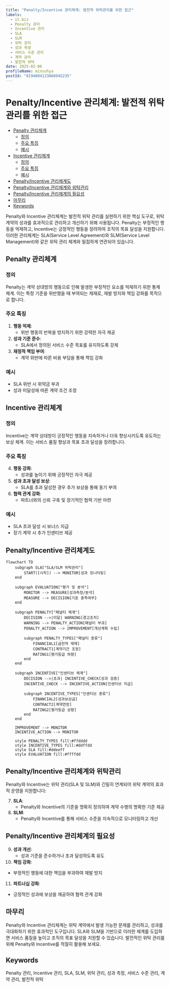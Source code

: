 ```yaml
---
title: "Penalty/Incentive 관리체계: 발전적 위탁관리를 위한 접근"
labels:
  - it.biz
  - Penalty 관리
  - Incentive 관리
  - SLA
  - SLM
  - 위탁 관리
  - 성과 측정
  - 서비스 수준 관리
  - 계약 관리
  - 발전적 위탁
date: 2025-02-06
profileName: minsuhya
postId: "8194804123860945235"
---
```


# Penalty/Incentive 관리체계: 발전적 위탁관리를 위한 접근

<!-- mtoc-start -->

- [Penalty 관리체계](#penalty-관리체계)
  - [정의](#정의)
  - [주요 특징](#주요-특징)
  - [예시](#예시)
- [Incentive 관리체계](#incentive-관리체계)
  - [정의](#정의-1)
  - [주요 특징](#주요-특징-1)
  - [예시](#예시-1)
- [Penalty/Incentive 관리체계도](#penaltyincentive-관리체계도)
- [Penalty/Incentive 관리체계와 위탁관리](#penaltyincentive-관리체계와-위탁관리)
- [Penalty/Incentive 관리체계의 필요성](#penaltyincentive-관리체계의-필요성)
- [마무리](#마무리)
- [Keywords](#keywords)

<!-- mtoc-end -->

Penalty와 Incentive 관리체계는 발전적 위탁 관리를 실현하기 위한 핵심 도구로, 위탁 계약의 성과를 효과적으로 관리하고 개선하기 위해 사용됩니다. Penalty는 부정적인 행동을 억제하고, Incentive는 긍정적인 행동을 장려하여 조직의 목표 달성을 지원합니다. 이러한 관리체계는 SLA(Service Level Agreement)와 SLM(Service Level Management)와 같은 위탁 관리 체계와 밀접하게 연관되어 있습니다.

## Penalty 관리체계

### 정의

Penalty는 계약 상대방의 행동으로 인해 발생한 부정적인 요소를 억제하기 위한 통제 체계. 이는 특정 기준을 위반했을 때 부여되는 제재로, 재발 방지와 책임 강화를 목적으로 합니다.

### 주요 특징

1. **행동 억제**:
   - 위반 행동의 반복을 방지하기 위한 강력한 자극 제공
2. **성과 기준 준수**:
   - SLA에서 정의된 서비스 수준 목표를 유지하도록 강제
3. **재정적 책임 부여**:
   - 계약 위반에 따른 비용 부담을 통해 책임 강화

### 예시

- SLA 위반 시 위약금 부과
- 성과 미달성에 따른 계약 조건 조정

## Incentive 관리체계

### 정의

Incentive는 계약 상대방이 긍정적인 행동을 지속하거나 더욱 향상시키도록 유도하는 보상 체계. 이는 서비스 품질 향상과 목표 초과 달성을 장려합니다.

### 주요 특징

4. **행동 강화**:
   - 성과를 높이기 위해 긍정적인 자극 제공
5. **성과 초과 달성 보상**:
   - SLA를 초과 달성한 경우 추가 보상을 통해 동기 부여
6. **협력 관계 강화**:
   - 파트너와의 신뢰 구축 및 장기적인 협력 기반 마련

### 예시

- SLA 초과 달성 시 보너스 지급
- 장기 계약 시 추가 인센티브 제공

## Penalty/Incentive 관리체계도

```mermaid
flowchart TD
    subgraph SLA["SLA/SLM 위탁관리"]
        START([시작]) --> MONITOR[성과 모니터링]
    end

    subgraph EVALUATION["평가 및 분석"]
        MONITOR --> MEASURE[성과측정/분석]
        MEASURE --> DECISION{기준 충족여부}
    end

    subgraph PENALTY["패널티 체계"]
        DECISION -->|미달| WARNING[경고조치]
        WARNING --> PENALTY_ACTION[패널티 부과]
        PENALTY_ACTION --> IMPROVEMENT[개선계획 수립]

        subgraph PENALTY_TYPES["패널티 종류"]
            FINANCIAL1[금전적 제재]
            CONTRACT1[계약기간 조정]
            RATING1[평가등급 하향]
        end
    end

    subgraph INCENTIVE["인센티브 체계"]
        DECISION -->|초과| INCENTIVE_CHECK[성과 검증]
        INCENTIVE_CHECK --> INCENTIVE_ACTION[인센티브 지급]

        subgraph INCENTIVE_TYPES["인센티브 종류"]
            FINANCIAL2[성과보상금]
            CONTRACT2[계약연장]
            RATING2[평가등급 상향]
        end
    end

    IMPROVEMENT --> MONITOR
    INCENTIVE_ACTION --> MONITOR

    style PENALTY_TYPES fill:#ffdddd
    style INCENTIVE_TYPES fill:#ddffdd
    style SLA fill:#ddeeff
    style EVALUATION fill:#ffffdd
```

## Penalty/Incentive 관리체계와 위탁관리

Penalty와 Incentive는 위탁 관리(SLA 및 SLM)와 긴밀히 연계되어 위탁 계약의 효과적 운영을 지원합니다:

7. **SLA**:
   - Penalty와 Incentive의 기준을 명확히 정의하여 계약 수행의 명확한 기준 제공
8. **SLM**:
   - Penalty와 Incentive를 통해 서비스 수준을 지속적으로 모니터링하고 개선

## Penalty/Incentive 관리체계의 필요성

9. **성과 개선**:
   - 성과 기준을 준수하거나 초과 달성하도록 유도
10. **책임 강화**:
   - 부정적인 행동에 대한 책임을 부과하여 재발 방지
11. **파트너십 강화**:
   - 긍정적인 성과에 보상을 제공하여 협력 관계 강화

## 마무리

Penalty와 Incentive 관리체계는 위탁 계약에서 발생 가능한 문제를 관리하고, 성과를 극대화하기 위한 효과적인 도구입니다. SLA와 SLM을 기반으로 이러한 체계를 도입하면 서비스 품질을 높이고 조직의 목표 달성을 지원할 수 있습니다. 발전적인 위탁 관리를 위해 Penalty와 Incentive를 적절히 활용해 보세요.

## Keywords

Penalty 관리, Incentive 관리, SLA, SLM, 위탁 관리, 성과 측정, 서비스 수준 관리, 계약 관리, 발전적 위탁